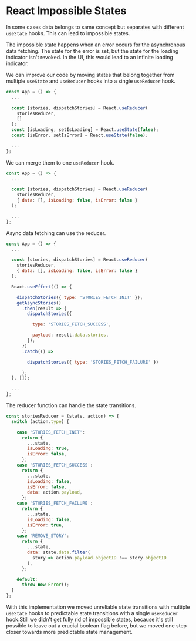 # React Impossible States

In some cases data belongs to same concept but separates with different `useState` hooks. This can lead to impossible states.

The impossible state happens when an error occurs for the asynchronous data fetching. The state for the error is set, but the state for the loading indicator isn't revoked. In the UI, this would lead to an infinite loading indicator.

We can improve our code by moving states that belong together from multiple `useState` and `useReducer` hooks into a single `useReducer` hook.

```js
const App = () => {
  ...

  const [stories, dispatchStories] = React.useReducer(
    storiesReducer,
    []
  );
  const [isLoading, setIsLoading] = React.useState(false);
  const [isError, setIsError] = React.useState(false);

  ...
};
```

We can merge them to one `useReducer` hook.

```js
const App = () => {
  ...

  const [stories, dispatchStories] = React.useReducer(
    storiesReducer,
    { data: [], isLoading: false, isError: false }
  );

  ...
};
```

Async data fetching can use the reducer.

```js
const App = () => {
  ...

  const [stories, dispatchStories] = React.useReducer(
    storiesReducer,
    { data: [], isLoading: false, isError: false }
  );

  React.useEffect(() => {

    dispatchStories({ type: 'STORIES_FETCH_INIT' });
    getAsyncStories()
      .then(result => {
        dispatchStories({

          type: 'STORIES_FETCH_SUCCESS',

          payload: result.data.stories,
        });
      })
      .catch(() =>

        dispatchStories({ type: 'STORIES_FETCH_FAILURE' })

      );
  }, []);

  ...
};
```

The reducer function can handle the state transitions.

```js
const storiesReducer = (state, action) => {
  switch (action.type) {

    case 'STORIES_FETCH_INIT':
      return {
        ...state,
        isLoading: true,
        isError: false,
      };
    case 'STORIES_FETCH_SUCCESS':
      return {
        ...state,
        isLoading: false,
        isError: false,
        data: action.payload,
      };
    case 'STORIES_FETCH_FAILURE':
      return {
        ...state,
        isLoading: false,
        isError: true,
      };
    case 'REMOVE_STORY':
      return {
        ...state,
        data: state.data.filter(
          story => action.payload.objectID !== story.objectID
        ),
      };

    default:
      throw new Error();
  }
};
```

With this implementation we moved unreliable state transitions with multiple `useState` hooks to predictable state transitions with a single `useReducer` hook.Still we didn't get fully rid of impossible states, because it's still possible to leave out a crucial boolean flag before, but we moved one step closer towards more predictable state management.

